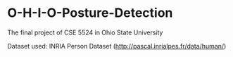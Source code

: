 # O-H-I-O-Posture-Detection
The final project of CSE 5524 in Ohio State University

Dataset used: INRIA Person Dataset (http://pascal.inrialpes.fr/data/human/)
